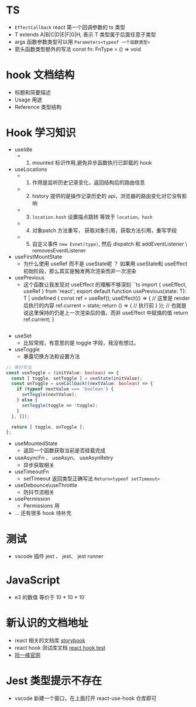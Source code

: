 # TS
- `EffectCallback` react 第一个回调参数的 ts 类型
- T extends A|B|C|D|E|F|G|H, 表示 T 类型属于后面任意子类型
- args 函数参数类型可以用 `Parameters<typeof 一个函数类型>`
- 箭头函数类型额外的写法 const fn: FnType = () => void

# hook 文档结构
- 标题和简要描述
- Usage 用途
- Reference 类型结构

# Hook 学习知识
- useIdle
  - 1. mounted 标识作用,避免异步函数执行已卸载的 hook
- useLocations
  - 1. 作用是监听历史记录变化，返回结构后的路由信息
  - 2. history 提供的是操作记录历史的 api，浏览器的路由变化对它没有影响
  - 3. `location.hash` 设置描点跳转 等效于 `location。hash`
  - 4. 对象patch 方法重写， 获取对象引用，获取方法引用，重写字段
  - 5. 自定义事件 `new Evnet(type)`, 然后 dispatch 和 addEventListener \ removesEventListener
-  useFirstMountState
   -  为什么使用 useRef 而不是 useState呢 ？ 如果用 useState和 useEffect初始阶段，那么其实是触发两次渲染而非一次渲染
- usePrevious
  - 这个函数让我发现对 useEffect 的理解不够深刻
  ``ts
  import { useEffect, useRef } from 'react';
  export default function usePrevious<T>(state: T): T | undefined {
    const ref = useRef<T>();
    useEffect(() => {
      // 这里是 render 后执行的内容
      ref.current = state;
      return () => {
        // 执行前
      }
    });
    // 也就是说这里保持的仍是上一次渲染后的值，而非 useEffect 中赋值的值
    return ref.current;
  }
  ```
- useSet
  - 比较常规，有意思的是 toggle 字段，我没有想过。
- useToggle
  - 暴露切换方法和设置方法
```ts
// 等价写法
const useToggle = (initValue: boolean) => {
  const [ toggle, setToggle ] = useState(initValue);
  const onToggle = useCallback((nextValue: boolean) => {
    if (typeof nextValue === 'boolean') {
      setToggle(nextValue);
    } else {
      setToggle(toggle => !toggle);
    }
  }, []);

  return [ toggle, onToggle ];
};
```
- useMountedState
  - 返回一个函数获取当前是否挂载完成
- useAsyncFn 、 useAsyn、 useAsynRetry
  - 异步获取相关
- useTimeoutFn
  - setTimeout 返回类型正确写法 `Return<typeof setTimeout>`
- useDebounce\useThrottle
  - 防抖节流相关
- usePermission
  - Permissions 用
- ... 还有很多 hook 待补充

# 测试
- vscode 插件 jest 、 jest、 jest runner

# JavaScript
- e3 的数值 等价于 10 * 10 * 10`

# 新认识的文档地址
- react 相关的文档库 [storybook](https://storybook.js.org/)
- react hook 测试库文档 [react hook test](https://react-hooks-testing-library.com/)
- [阮一峰官网](https://wangdoc.com/)

# Jest 类型提示不存在
- vscode 新建一个窗口，在上面打开 react-use-hook 仓库即可